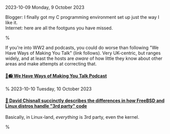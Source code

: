 2023-10-09 Monday,  9 October 2023

Blogger: I finally got my C programming environment set up just the way I like it.  
Internet: here are all the footguns you have missed.

%

If you're into WW2 and podcasts, you could do worse than following "We Have Ways of Making You Talk" (link follows). Very UK-centric, but ranges widely, and at least the hosts are *aware* of how little they know about other areas and make attempts at correcting that.

#### [🔗📻 We Have Ways of Making You Talk Podcast](https://wehavewayspod.com/)

%
2023-10-10 Tuesday, 10 October 2023

#### [🔗 David Chisnall succinctly describes the differences in how FreeBSD and Linux distros handle "3rd party" code](https://lobste.rs/s/o8d0ez/why_is_debian_way_it_is#c_lwwoee) 

Basically, in Linux-land, *everything* is 3rd party, even the kernel.

%
